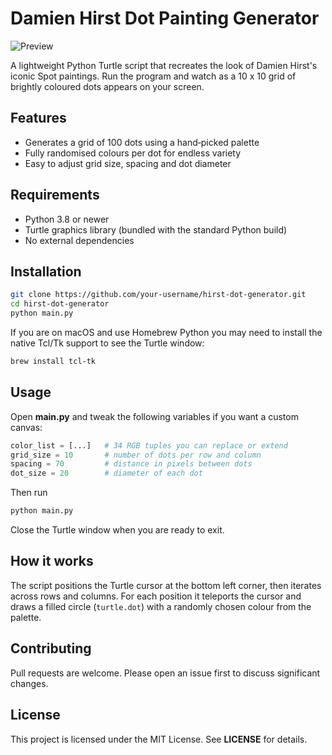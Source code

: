 # Damien Hirst Dot Painting Generator

![Preview](https://github.com/user-attachments/assets/45a38856-724d-40dc-b8fb-5ed753944e6f)


A lightweight Python Turtle script that recreates the look of Damien Hirst's iconic Spot paintings. Run the program and watch as a 10 x 10 grid of brightly coloured dots appears on your screen.

## Features

* Generates a grid of 100 dots using a hand‑picked palette
* Fully randomised colours per dot for endless variety
* Easy to adjust grid size, spacing and dot diameter

## Requirements

* Python 3.8 or newer
* Turtle graphics library (bundled with the standard Python build)
* No external dependencies

## Installation

```bash
git clone https://github.com/your-username/hirst-dot-generator.git
cd hirst-dot-generator
python main.py
```

If you are on macOS and use Homebrew Python you may need to install the native Tcl/Tk support to see the Turtle window:

```bash
brew install tcl-tk
```

## Usage

Open **main.py** and tweak the following variables if you want a custom canvas:

```python
color_list = [...]   # 34 RGB tuples you can replace or extend
grid_size = 10       # number of dots per row and column
spacing = 70         # distance in pixels between dots
dot_size = 20        # diameter of each dot
```

Then run

```bash
python main.py
```

Close the Turtle window when you are ready to exit.

## How it works

The script positions the Turtle cursor at the bottom left corner, then iterates across rows and columns. For each position it teleports the cursor and draws a filled circle (`turtle.dot`) with a randomly chosen colour from the palette.

## Contributing

Pull requests are welcome. Please open an issue first to discuss significant changes.

## License

This project is licensed under the MIT License. See **LICENSE** for details.
